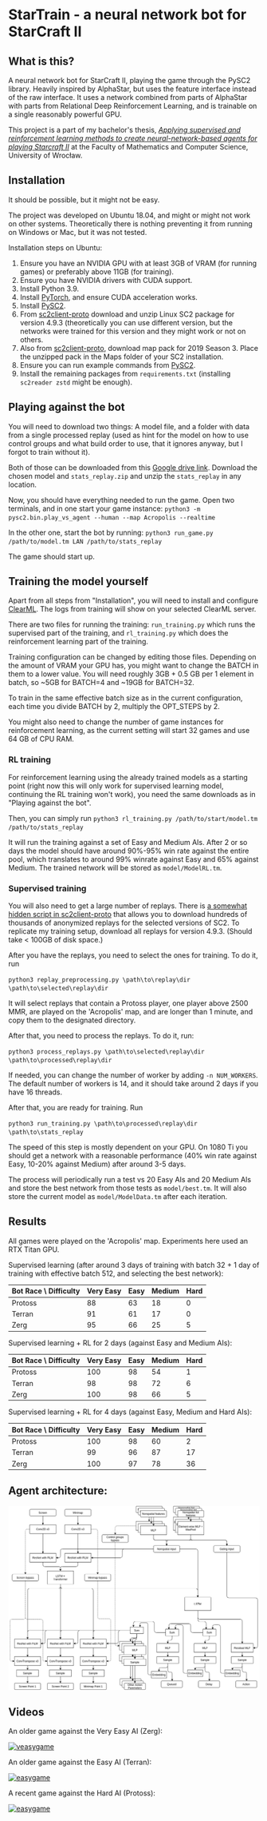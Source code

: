 # StarTrain - a neural network bot for StarCraft II

## What is this?

A neural network bot for StarCraft II, playing the game through the PySC2 library. Heavily inspired by AlphaStar, but uses the feature interface instead of the raw interface. It uses a network combined from parts of AlphaStar with parts from Relational Deep Reinforcement Learning, and is trainable on a single reasonably powerful GPU.

This project is a part of my bachelor's thesis, [*Applying supervised and reinforcement learning methods to create neural-network-based agents for playing Starcraft II*](https://arxiv.org/abs/2109.12691) at the Faculty of Mathematics and Computer Science, University of Wrocław.

## Installation

It should be possible, but it might not be easy.

The project was developed on Ubuntu 18.04, and might or might not work on other systems. Theoretically there is nothing preventing it from running on Windows or Mac, but it was not tested.

Installation steps on Ubuntu:
1. Ensure you have an NVIDIA GPU with at least 3GB of VRAM (for running games) or preferably above 11GB (for training). 
2. Ensure you have NVIDIA drivers with CUDA support.
3. Install Python 3.9.
4. Install [PyTorch](https://pytorch.org/), and ensure CUDA acceleration works.
5. Install [PySC2](https://github.com/deepmind/pysc2).
6. From [sc2client-proto](https://github.com/Blizzard/s2client-proto) download and unzip Linux SC2 package for version 4.9.3 (theoretically you can use different version, but the networks were trained for this version and they might work or not on others.
7. Also from [sc2client-proto](https://github.com/Blizzard/s2client-proto), download map pack for 2019 Season 3. Place the unzipped pack in the Maps folder of your SC2 installation.
8. Ensure you can run example commands from [PySC2](https://github.com/deepmind/pysc2). 
9. Install the remaining packages from `requirements.txt` (installing `sc2reader zstd` might be enough).

## Playing against the bot

You will need to download two things: A model file, and a folder with data from a single processed replay (used as hint for the model on how to use control groups and what build order to use, that it ignores anyway, but I forgot to train without it). 

Both of those can be downloaded from this [Google drive link](https://drive.google.com/drive/folders/1NjqgrlDvIUidXfkfGDGVMXdL-qyWX72k?usp=sharing). Download the chosen model and `stats_replay.zip` and unzip the `stats_replay` in any location. 

Now, you should have everything needed to run the game. Open two terminals, and in one start your game instance: 
`python3 -m pysc2.bin.play_vs_agent --human --map Acropolis --realtime`

In the other one, start the bot by running:
`python3 run_game.py /path/to/model.tm LAN /path/to/stats_replay`

The game should start up. 

## Training the model yourself

Apart from all steps from "Installation", you will need to install and configure [ClearML](https://github.com/allegroai/clearml). The logs from training will show on your selected ClearML server.

There are two files for running the training: `run_training.py` which runs the supervised part of the training, and `rl_training.py` which does the reinforcement learning part of the training. 

Training configuration can be changed by editing those files. Depending on the amount of VRAM your GPU has, you might want to change the BATCH in them to a lower value. You will need roughly 3GB + 0.5 GB per 1 element in batch, so ~5GB for BATCH=4 and ~19GB for BATCH=32.

To train in the same effective batch size as in the current configuration, each time you divide BATCH by 2, multiply the OPT_STEPS by 2.

You might also need to change the number of game instances for reinforcement learning, as the current setting will start 32 games and use 64 GB of CPU RAM.

### RL training
For reinforcement learning using the already trained models as a starting point (right now this will only work for supervised learning model, continuing the RL training won't work), you need the same downloads as in "Playing against the bot".

Then, you can simply run
`python3 rl_training.py /path/to/start/model.tm /path/to/stats_replay`

It will run the training against a set of Easy and Medium AIs. After 2 or so days the model should have around 90%-95% win rate against the entire pool, which translates to around 99% winrate against Easy and 65% against Medium. The trained network will be stored as `model/ModelRL.tm`.

### Supervised training

You will also need to get a large number of replays. There is [a somewhat hidden script in sc2client-proto](https://github.com/Blizzard/s2client-proto/tree/master/samples/replay-api) that allows you to download hundreds of thousands of anonymized replays for the selected versions of SC2. To replicate my training setup, download all replays for version 4.9.3. (Should take < 100GB of disk space.)

After you have the replays, you need to select the ones for training. To do it, run

`python3 replay_preprocessing.py \path\to\replay\dir \path\to\selected\replay\dir`

It will select replays that contain a Protoss player, one player above 2500 MMR, are played on the 'Acropolis' map, and are longer than 1 minute, and copy them to the designated directory.

After that, you need to process the replays. To do it, run:

`python3 process_replays.py \path\to\selected\replay\dir \path\to\processed\replay\dir`

If needed, you can change the number of worker by adding `-n NUM_WORKERS`. The default number of workers is 14, and it should take around 2 days if you have 16 threads.

After that, you are ready for training. Run

`python3 run_training.py \path\to\processed\replay\dir \path\to\stats_replay`

The speed of this step is mostly dependent on your GPU. On 1080 Ti you should get a network with a reasonable performance (40% win rate against Easy, 10-20% against Medium) after around 3-5 days. 

The process will periodically run a test vs 20 Easy AIs and 20 Medium AIs and store the best network from those tests as `model/best.tm`. It will also store the current model as `model/ModelData.tm` after each iteration.

## Results

All games were played on the 'Acropolis' map. Experiments here used an RTX Titan GPU.

Supervised learning (after around 3 days of training with batch 32 + 1 day of training with effective batch 512, and selecting the best network):

| Bot Race \ Difficulty | Very Easy | Easy | Medium | Hard |
|-----------------------|-----------|------|--------|------|
| Protoss               | 88        | 63   | 18     | 0    |
| Terran                | 91        | 61   | 17     | 0    |
| Zerg                  | 95        | 66   | 25     | 5    |

Supervised learning + RL for 2 days (against Easy and Medium AIs):

| Bot Race \ Difficulty | Very Easy | Easy | Medium | Hard |
|-----------------------|-----------|------|--------|------|
| Protoss               | 100       | 98   | 54     | 1    |
| Terran                | 98        | 98   | 72     | 6    |
| Zerg                  | 100       | 98   | 66     | 5    |

Supervised learning + RL for 4 days (against Easy, Medium and Hard AIs):

| Bot Race \ Difficulty | Very Easy | Easy | Medium | Hard |
|-----------------------|-----------|------|--------|------|
| Protoss               | 100       | 98   | 60     | 2    |
| Terran                | 99        | 96   | 87     | 17   |
| Zerg                  | 100       | 97   | 78     | 36   |

## Agent architecture:
![Architecture](SC2ModelDiagram.png)

## Videos

An older game against the Very Easy AI (Zerg):

[![veasygame](https://img.youtube.com/vi/rNg0wpw5JKQ/0.jpg)](https://www.youtube.com/watch?v=rNg0wpw5JKQ)

An older game against the Easy AI (Terran):

[![easygame](https://img.youtube.com/vi/14Ew3N4wIns/0.jpg)](https://www.youtube.com/watch?v=14Ew3N4wIns)

A recent game against the Hard AI (Protoss):

[![easygame](https://img.youtube.com/vi/uioAX0fP9rU/0.jpg)](https://www.youtube.com/watch?v=uioAX0fP9rU)
